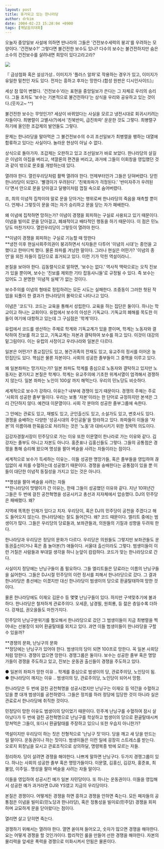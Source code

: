 ```yaml
---
layout: post
title: 휴거되고 있는 한나라당
author: drkim
date: 2004-02-23 15:28:04 +0900
tags: [깨달음의대화]
---
```

오늘자 중앙일보 사설에 의하면 딴나라의 그들은 '건전보수세력의 붕괴'를 우려하는 모양이다. '건전보수?' 그렇다면 불건전한 보수도 있나? 다수의 보수는 불건전하지만 숨은 소수의 건전보수를 살려내면 희망이 있다고라고라? 


  ![](http://drkimz.com/technote/board/KDR/upimg/1077517315.jpg)


  『 금상첨화 혹은 설상가상.. 이미지가 '플러스 알파'로 작용하는 경우가 있고, 이미지가 유일한 밑천인 자도 있다. 전자는 흥하고 후자는 망한다.(합성 원판은 디시인사이드)』


세상 참 많이 변했다. '건전보수'라는 표현을 중앙일보가 쓴다는 그 자체로 우리의 승리다. 그들 조차도 '보수는 기본적으로 불건전하다'는 상식을 우리와 공유하고 있는 것이다.(웃자고~ ^^)

불건전한 보수는 무엇인가? 세상이 바뀌었다는 사실을 모르고 냉전시대로 회귀시키려는 자들이다. 최병렬이 고별사(?)에서 '친북반미, 급진좌파' 운운한 것도 그렇다. 최병렬구하기에 올인한 조갑제의 발언들도 그렇다. 

문제는 한나라당을 말아먹은 그 불건전보수의 수괴 조선일보가 최병렬을 팽하는 대열에 합류하고 있다는 사실이다. 놀라운 현상이 아닐 수 없다. 

상식으로 돌아가자. 조갑제는 오판하고 있고 조선일보가 바로 보았다. 한나라당의 살길은 이념의 아집을 버리고, 색깔론의 편견을 버리고, 과거에 그들이 이회창을 영입했던 것과 같이 밖으로 문호를 개방하는데 있다. 

열려야 한다. 열린우리당처럼 활짝 열려야 한다. 언제부터인가 그들은 닫혀버렸다. 닫힌한나라당이 되었다. '빨갱이가 우려된다'. '친북좌파가 걱정된다.' '반미자주가 우려된다'면서 안으로 문을 닫아걸고 달팽이처럼 껍질 속으로 숨어버렸다. 

조, 최의 이념적 집착이야 말로 문을 닫아거는 행위로써 한나라당의 죽음을 재촉할 뿐이다. 언제나 그렇듯이 문을 여는 자가 승리하고 문을 닫는 자가 패배한다. 

왜 이념에 집착하면 망하는가? 이념이 경쟁을 회피하는 구실로 사용되고 있기 때문이다. 이념을 빌미로 문을 닫아걸고, 폐쇄적이고 배타적인 행동을 하기 때문이다. 이 점은 민노당도 마찬가지다. 열린우리당이 그렇듯이 열려야 한다. 

**이념이 경쟁을 회피하는 구실로 기능할 때 망한다  
**냉전 이후 현실사회주의권이 붕괴하면서 식자들은 다투어 '이념의 시대'는 종언을 고했다고 한마디씩 했다. 물론 좌파를 겨냥한 말이다. 그러나 현실은 어떤가? '이념의 종언'을 외친 자들이 집단으로 휴거되고 있다. 이런 기가 막힌 역설이라니.. 

본질을 보아야 한다. 김동렬식으로 말하면, '보수는 없다.' 역사적 맥락으로는 오직 진보가 있을 뿐이며, 보수는 '진보를 제외한 기타 잡동사니들'로 규정될 수 있다. 즉 보수는 있어도 그 분명한 '이념적 실체'가 없는 것이다. 

보수주의를 이념의 형태로 정립하려는 모든 시도는 실패한다. 조중동이 그러한 헛된 작업을 되풀이 한 결과가 한나라당의 몰락으로 나타나고 있다.

이념은 '코드'다. 코드는 교육을 통해서 성립한다. 교육을 하는 집단은 둘이다. 하나는 학교이고 하나는 교회이다. 유럽에서 보수의 아성은 기독교다. 기독교의 폐해를 목도한 이들이 여기에 대항하고 있는데 그 구심점은 '학계'이다. 

유럽에서 코드를 생산하는 주체로 학계와 기독교계가 있을 뿐이며, 학계는 노동자와 결탁하여 진보를 하고 있고, 기독교계는 자본과 결탁하여 보수를 하고 있다. 이것이 대강의 밑그림이다. 이는 유럽의 사정이고 우리나라와 일본은 다르다. 

일본은 어떤가? 종교집단도 있고, 봉건귀족의 잔재도 있고, 유교주의 정서를 이어온 농민집단도 있다. 핵심은 물론 자본이다. 사회의 성공한 졸부들이 그 중핵을 이루고 있다. 

왜 일본좌파는 망가지는가? 일본 좌파도 학계를 중심으로 노동자와 결탁하고 있지만 노동자는 곁가지고 본질은 학계다. 학계는 유교주의에 기초한 위계서열이 엄격해서 경쟁하지 않는다. 일본 좌파는 노인이 100살 까지 해먹는다. 우리의 민노당도 비슷하다. 

세계적으로 보수가 강하다. 이유는? 내부에 경쟁이 있기 때문이다. 경쟁의 주체는 주로 '사회의 성공한 졸부'들이다. 우리는 보통 '자본'이라는 한 단어로 규정하지만 본색은 그리 간단하지 않다. 예컨대 이문열이다. 사회 각 분야의 성공한 졸부그룹에 속한다. 

그 안에는 관료도 있고, 재벌도 있고, 군인출신도 있고, 소설가도 있고, 변호사도 있다. 경쟁을 숭배하는 다양한 '성공시대의 주인공들'을 망라하고 있다. 좌파들이 이들을 '자본'의 이름아래 한묶음으로 처리하는 것은 '노동'과 대비시키기 위한 정략적 의도이다. 

김강자경찰서장이 민주당으로 가는 이유 또한 이문열이 한나라로 가는 이유와 같다. 김강자는 졸부도 아니고 자본도 아니다. 홍준표나 김홍신들도 그렇다. 그들의 공통점은 경쟁을 통해 승리해 왔으며 명성을 팔아 벼슬을 사려는 자들이라는 점이다. 

세계적으로 보수가 득세하는 이유는.. 이들 성공한 명망가들, 혹은 졸부들을 영입하여 끊임없이 새 피를 수혈하는데 성공했기 때문이다. 경쟁을 숭배한다는 공통점이 있을 뿐 이들이 대단한 이념적 동질성을 가지고 있는 것은 아니다. 

**명성을 팔아 벼슬을 사려는 자들  
**한나라당이 맛탱이가 간 이유는, 한때 그들이 성공했던 이유와 같다. 지난 10여년간 그들은 두 번에 걸친 공천혁명을 성공시키고 총선과 지자체에서 압승했다. DJ의 민주당은 패배했다. 왜?

지역에 똑똑한 인재가 있다고 치자. 우리당이, 혹은 DJ의 민주당이 공천을 주겠다고 해도 들어오지 않는다. 한나라당에는 잘도 들어간다. 왜? 코드 때문이다. 엘리트 중에는 범생이가 많다. 그들은 우리당의 당료들과, 보좌관들과, 의원들의 기질과 성향을 두려워 한다. 

한나라당과 우리당은 정당의 문화가 다르다. 우리당은 의원들도 그렇지만 보좌관들도 운동권출신이거나 혹은 좀 놀아본(?) 애들이다. 서울대 출신이라도 그렇다. 범생이들이 이런 거칠은 사람들과 부대낄 생각을 하니 눈앞이 캄캄하다. 코드가 맞는 한나라당으로 간다.

사실이지 정당에는 난닝구들이 좀 필요하다. 그들 엘리트들은 당료라는 이름의 난닝구들을 싫어한다. 그들은 DJ시절 민주당의 이런 정서를 피해서 한나라당으로 갔다. 그 결과 한나라당은 총선에는 이겼지만 대신 한나라당이 범생이의 당으로 환골탈태하여 망한 것이다. 

물론 한나라당에도 이재오 김문수 등 몇몇 난닝구들이 있다. 하지만 구색맞추기에 불과하다. 한나라당은 철저하게 관료주의다. 오세훈, 남경필, 원희룡, 등 젊은 층일수록 더하다. 강재섭, 권오을들도 마찬가지다.

민주당의 난닝구분위기를 혐오해서 한나라당으로 갔던 그 범생이들이 지금 최병렬을 찍어내는 선봉장이 되어 환골탈태를 외치고 있다. 과연 이들 범생이들이 한나라당을 구할 수 있을까? 

**경쟁의 문화, 난닝구의 문화  
**정당에는 난닝구가 있어야 한다. 범생이의 당이 되면 100프로 망한다. 꼭 일본 사회당처럼 망한다. 경쟁이 없으면 망한다. 경쟁그룹은 둘이다. 보수는 성공한 졸부 혹은 명망가들이 경쟁을 주도하고 있고, 진보는 운동권 출신들이 경쟁을 주도하고 있다. 

● 일본의 좌파가 망한 이유 .. 학계를 중심으로 범생이의 당, 관료주의당, 노인당이 됨.   
● 한나라당이 깨지는 이유 .. 범생이의 당, 관료주의당, 노인당이 되어서 망함. 

한나라당은 두 번에 걸친 공천혁명을 성공시켰지만 난닝구는 이재오 등 약간을 수혈하고 있을 뿐 대개 범생이를 공천하였다. 그들은 정치를 하러 정당에 입당한 것이 아니라 실은 관료로서 한나라당에 취직한 것이다. 

민정당이 망한 이유도 범생이의 당이었기 때문이다. 민주계 난닝구를 수혈하여 잠시 살아났다가 두 번에 걸친 공천혁명으로 난닝구를 학살하고 범생이의 당으로 환골탈태시켜 망쳐먹은 그들이, 또다시 환골탈태를 주장하고 있으니 또한 우습지 아니한가?

역설이지만 우리당이 하는 짓은 전형적으로 '난닝구 짓'이다. 당을 깨고 새 당을 만드는 일 말이다. 운동권이나 하는 짓이다. 범생이들은 이런 일에 굉장히 스트레스를 받는다. 오로지 회창님을 모시고 관료조직으로 상의하달, 명령복종 밖에 모르는 자들. 

정리하자. 당이 살려면 경쟁을 해야한다. 나쁘게 말하면 난닝구다. 두가지 경쟁그룹이 있다. 하나는 사회의 성공한 졸부 혹은 명망가들이다. 이문열, 김홍신, 김강자, 홍준표, 최불암, 이주일.. 명성을 팔아 벼슬을 사려는 자들 말이다. 

이들을 영입하여 성공시킨 예가 일본 자민당이다. 또 하나는 운동권이다. 이들을 영입해서 성공한 예가 과거라면 DJ와 YS였고 지금의 우리당이다. 

본질은 경쟁이다. 어떻게든 경쟁을 하면 흥하고 경쟁을 안하면 죽는다. 모든 패자들의 공통점은 이념을 빌미로(민노당과 한나라당), 혹은 정통성을 빌미로(민주당) 경쟁을 회피하며 교묘하게 문을 닫아왔다는 점이다. 

열리면 살고 닫히면 죽는다. 

경쟁하기 위해서는 열려야 한다. 열면 쏟아져 들어오고, 숫자가 많으면 경쟁을 해야한다. 요는 어떻게 경쟁을 할 것인가이다. 합리적인 룰을 만들어 선한 경쟁을 해야한다. 자본의 물리력을 앞세운 폭력을 경쟁으로 미화시켜서 안됨은 물론이다.